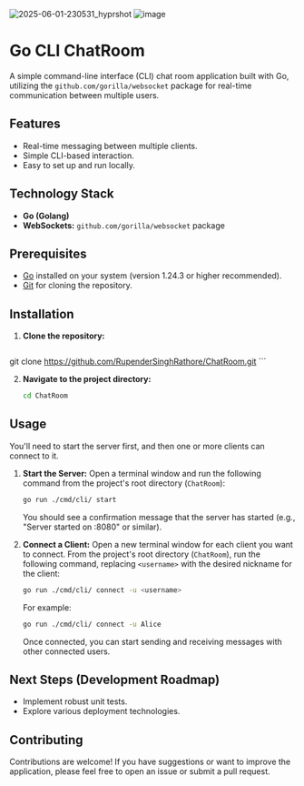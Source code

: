 ![2025-06-01-230531_hyprshot](https://github.com/user-attachments/assets/a48f167e-1e1f-4ce6-851f-97ea732fc6da)
![image](https://github.com/user-attachments/assets/d1d37dbd-954e-4235-884e-d54831bdeb21)


# Go CLI ChatRoom

A simple command-line interface (CLI) chat room application built with Go, utilizing the `github.com/gorilla/websocket` package for real-time communication between multiple users.

## Features

* Real-time messaging between multiple clients.
* Simple CLI-based interaction.
* Easy to set up and run locally.

## Technology Stack

* **Go (Golang)**
* **WebSockets:** `github.com/gorilla/websocket` package

## Prerequisites

* [Go](https://golang.org/dl/) installed on your system (version 1.24.3 or higher recommended).
* [Git](https://git-scm.com/downloads) for cloning the repository.

## Installation

1.  **Clone the repository:**
    ```bash
git clone https://github.com/RupenderSinghRathore/ChatRoom.git
    ```

2.  **Navigate to the project directory:**
    ```bash
    cd ChatRoom
    ```

## Usage

You'll need to start the server first, and then one or more clients can connect to it.

1.  **Start the Server:**
    Open a terminal window and run the following command from the project's root directory (`ChatRoom`):
    ```bash
    go run ./cmd/cli/ start
    ```
    You should see a confirmation message that the server has started (e.g., "Server started on :8080" or similar).

2.  **Connect a Client:**
    Open a new terminal window for each client you want to connect. From the project's root directory (`ChatRoom`), run the following command, replacing `<username>` with the desired nickname for the client:
    ```bash
    go run ./cmd/cli/ connect -u <username>
    ```
    For example:
    ```bash
    go run ./cmd/cli/ connect -u Alice
    ```
    Once connected, you can start sending and receiving messages with other connected users.

## Next Steps (Development Roadmap)

* Implement robust unit tests.
* Explore various deployment technologies.

## Contributing

Contributions are welcome! If you have suggestions or want to improve the application, please feel free to open an issue or submit a pull request.
